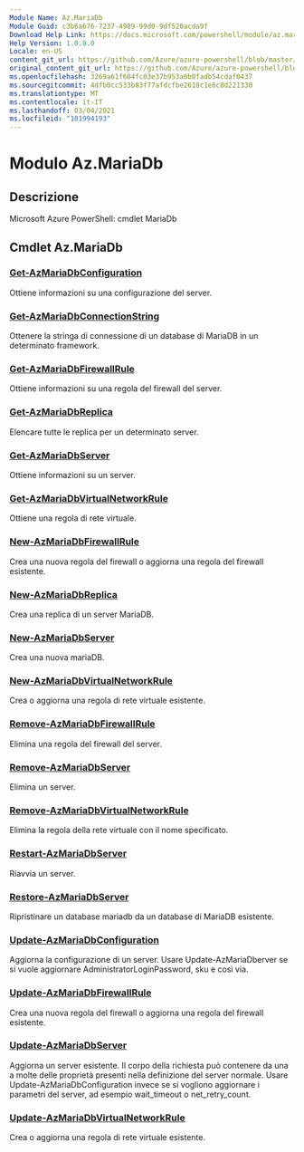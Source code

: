 ```yaml
---
Module Name: Az.MariaDb
Module Guid: c3b6a676-7237-4989-99d0-9df520acda9f
Download Help Link: https://docs.microsoft.com/powershell/module/az.mariadb
Help Version: 1.0.0.0
Locale: en-US
content_git_url: https://github.com/Azure/azure-powershell/blob/master/src/MariaDb/help/Az.MariaDb.md
original_content_git_url: https://github.com/Azure/azure-powershell/blob/master/src/MariaDb/help/Az.MariaDb.md
ms.openlocfilehash: 3269a61f604fc03e37b953a0b0fadb54cdaf0437
ms.sourcegitcommit: 4dfb0cc533b83f77afdcfbe2618c1e6c8d221330
ms.translationtype: MT
ms.contentlocale: it-IT
ms.lasthandoff: 03/04/2021
ms.locfileid: "101994193"
---
```

# Modulo Az.MariaDb
## Descrizione
Microsoft Azure PowerShell: cmdlet MariaDb

## Cmdlet Az.MariaDb
### [Get-AzMariaDbConfiguration](Get-AzMariaDbConfiguration.md)
Ottiene informazioni su una configurazione del server.

### [Get-AzMariaDbConnectionString](Get-AzMariaDbConnectionString.md)
Ottenere la stringa di connessione di un database di MariaDB in un determinato framework.

### [Get-AzMariaDbFirewallRule](Get-AzMariaDbFirewallRule.md)
Ottiene informazioni su una regola del firewall del server.

### [Get-AzMariaDbReplica](Get-AzMariaDbReplica.md)
Elencare tutte le replica per un determinato server.

### [Get-AzMariaDbServer](Get-AzMariaDbServer.md)
Ottiene informazioni su un server.

### [Get-AzMariaDbVirtualNetworkRule](Get-AzMariaDbVirtualNetworkRule.md)
Ottiene una regola di rete virtuale.

### [New-AzMariaDbFirewallRule](New-AzMariaDbFirewallRule.md)
Crea una nuova regola del firewall o aggiorna una regola del firewall esistente.

### [New-AzMariaDbReplica](New-AzMariaDbReplica.md)
Crea una replica di un server MariaDB.

### [New-AzMariaDbServer](New-AzMariaDbServer.md)
Crea una nuova mariaDB.

### [New-AzMariaDbVirtualNetworkRule](New-AzMariaDbVirtualNetworkRule.md)
Crea o aggiorna una regola di rete virtuale esistente.

### [Remove-AzMariaDbFirewallRule](Remove-AzMariaDbFirewallRule.md)
Elimina una regola del firewall del server.

### [Remove-AzMariaDbServer](Remove-AzMariaDbServer.md)
Elimina un server.

### [Remove-AzMariaDbVirtualNetworkRule](Remove-AzMariaDbVirtualNetworkRule.md)
Elimina la regola della rete virtuale con il nome specificato.

### [Restart-AzMariaDbServer](Restart-AzMariaDbServer.md)
Riavvia un server.

### [Restore-AzMariaDbServer](Restore-AzMariaDbServer.md)
Ripristinare un database mariadb da un database di MariaDB esistente.

### [Update-AzMariaDbConfiguration](Update-AzMariaDbConfiguration.md)
Aggiorna la configurazione di un server.
Usare Update-AzMariaDberver se si vuole aggiornare AdministratorLoginPassword, sku e così via.

### [Update-AzMariaDbFirewallRule](Update-AzMariaDbFirewallRule.md)
Crea una nuova regola del firewall o aggiorna una regola del firewall esistente.

### [Update-AzMariaDbServer](Update-AzMariaDbServer.md)
Aggiorna un server esistente.
Il corpo della richiesta può contenere da una a molte delle proprietà presenti nella definizione del server normale.
Usare Update-AzMariaDbConfiguration invece se si vogliono aggiornare i parametri del server, ad esempio wait_timeout o net_retry_count.

### [Update-AzMariaDbVirtualNetworkRule](Update-AzMariaDbVirtualNetworkRule.md)
Crea o aggiorna una regola di rete virtuale esistente.

